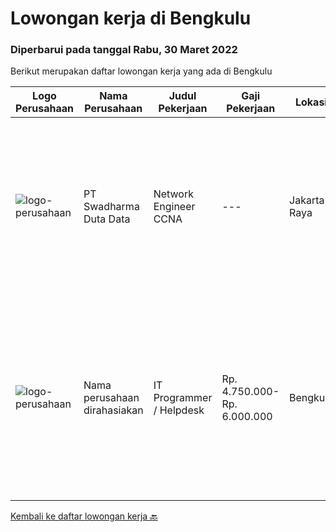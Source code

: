 
  # Lowongan kerja di Bengkulu

  ### Diperbarui pada tanggal Rabu, 30 Maret 2022

  Berikut merupakan daftar lowongan kerja yang ada di Bengkulu

  |Logo Perusahaan | Nama Perusahaan | Judul Pekerjaan | Gaji Pekerjaan | Lokasi | Deskripsi | Tanggal diunggah | Pranala |
  | -------------- | --------------- | --------------- | --------- | --------- | -------------- | ------- | ----------- |
  |![logo-perusahaan](https://image-service-cdn.seek.com.au/e55e3708620a7ff5e7da329d1725ee01ed113417/ee4dce1061f3f616224767ad58cb2fc751b8d2dc)|PT Swadharma Duta Data|Network Engineer CCNA|---|Jakarta Raya|Kualifikasi : D3- S1 bidang Teknik Informatika, Ilmu Komputer Usia 20 - 30 tahun Pengalaman di bidang IT Network 1 - 2 Tahun Menguasai bidang IT...|Kamis, 24 Maret 2022|https://www.jobstreet.co.id/id/job/network-engineer-ccna-3831920?token=0~e31033fb-84d5-4db4-aafd-a68daff8a1c7&sectionRank=1&jobId=jobstreet-id-job-3831920|
|![logo-perusahaan](https://i.ibb.co/sqvTCh9/112815900-stock-vector-no-image-available-icon-flat-vector.webp)|Nama perusahaan dirahasiakan|IT Programmer / Helpdesk|Rp. 4.750.000-Rp. 6.000.000|Bengkulu|Kualifikasi: Usia maksimal 30 tahun Pendidikan terakhir minimal D3 jurusan Teknik Informatika / Sistem Informasi Menguasai Web Programming: PHP...|Minggu, 13 Maret 2022|https://www.jobstreet.co.id/id/job/it-programmer-helpdesk-3809309?token=0~e31033fb-84d5-4db4-aafd-a68daff8a1c7&sectionRank=2&jobId=jobstreet-id-job-3809309|


  [Kembali ke daftar lowongan kerja 🔙](../README.md#daftar-lowongan-kerja)
  